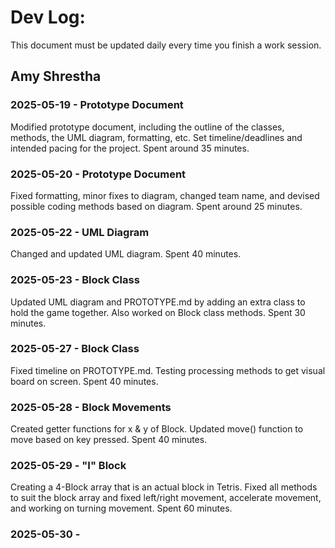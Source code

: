 # Dev Log:

This document must be updated daily every time you finish a work session.

## Amy Shrestha

### 2025-05-19 - Prototype Document
Modified prototype document, including the outline of the classes, methods, the UML diagram, formatting, etc. Set timeline/deadlines and intended pacing for the project. Spent around 35 minutes.

### 2025-05-20 - Prototype Document
Fixed formatting, minor fixes to diagram, changed team name, and devised possible coding methods based on diagram. Spent around 25 minutes.

### 2025-05-22 - UML Diagram
Changed and updated UML diagram. Spent 40 minutes.

### 2025-05-23 - Block Class
Updated UML diagram and PROTOTYPE.md by adding an extra class to hold the game together. Also worked on Block class methods. Spent 30 minutes.

### 2025-05-27 - Block Class
Fixed timeline on PROTOTYPE.md. Testing processing methods to get visual board on screen. Spent 40 minutes.

### 2025-05-28 - Block Movements
Created getter functions for x & y of Block. Updated move() function to move based on key pressed. Spent 40 minutes.

### 2025-05-29 - "I" Block
Creating a 4-Block array that is an actual block in Tetris. Fixed all methods to suit the block array and fixed left/right movement, accelerate movement, and working on turning movement. Spent 60 minutes.

### 2025-05-30 - 

